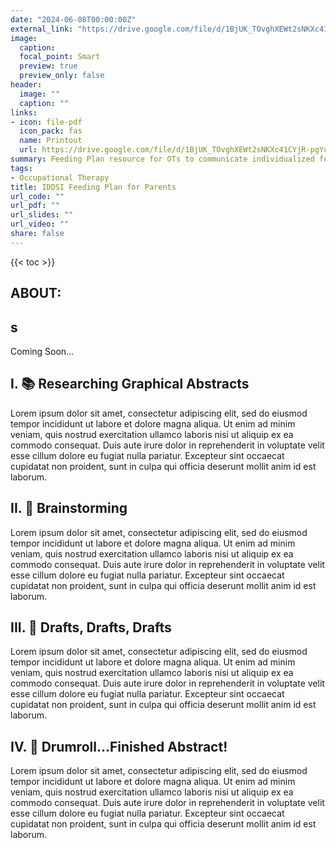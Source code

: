 ```yaml
---
date: "2024-06-08T00:00:00Z"
external_link: "https://drive.google.com/file/d/1BjUK_TOvghXEWt2sNKXc41CYjR-pgYun/view?usp=sharing"
image:
  caption: 
  focal_point: Smart
  preview: true
  preview_only: false
header:
  image: ""
  caption: ""
links:
- icon: file-pdf
  icon_pack: fas
  name: Printout
  url: https://drive.google.com/file/d/1BjUK_TOvghXEWt2sNKXc41CYjR-pgYun/view?usp=sharing
summary: Feeding Plan resource for OTs to communicate individualized feeding recommendations and support caregiver education.
tags:
- Occupational Therapy
title: IDDSI Feeding Plan for Parents
url_code: ""
url_pdf: ""
url_slides: ""
url_video: ""
share: false
---
```


{{< toc >}}

## ABOUT:


s
---

Coming Soon...

## I. 📚 Researching Graphical Abstracts

Lorem ipsum dolor sit amet, consectetur adipiscing elit, sed do eiusmod tempor incididunt ut labore et dolore magna aliqua. Ut enim ad minim veniam, quis nostrud exercitation ullamco laboris nisi ut aliquip ex ea commodo consequat. Duis aute irure dolor in reprehenderit in voluptate velit esse cillum dolore eu fugiat nulla pariatur. Excepteur sint occaecat cupidatat non proident, sunt in culpa qui officia deserunt mollit anim id est laborum.

## II. 💭 Brainstorming

Lorem ipsum dolor sit amet, consectetur adipiscing elit, sed do eiusmod tempor incididunt ut labore et dolore magna aliqua. Ut enim ad minim veniam, quis nostrud exercitation ullamco laboris nisi ut aliquip ex ea commodo consequat. Duis aute irure dolor in reprehenderit in voluptate velit esse cillum dolore eu fugiat nulla pariatur. Excepteur sint occaecat cupidatat non proident, sunt in culpa qui officia deserunt mollit anim id est laborum.

## III. 📐 Drafts, Drafts, Drafts

Lorem ipsum dolor sit amet, consectetur adipiscing elit, sed do eiusmod tempor incididunt ut labore et dolore magna aliqua. Ut enim ad minim veniam, quis nostrud exercitation ullamco laboris nisi ut aliquip ex ea commodo consequat. Duis aute irure dolor in reprehenderit in voluptate velit esse cillum dolore eu fugiat nulla pariatur. Excepteur sint occaecat cupidatat non proident, sunt in culpa qui officia deserunt mollit anim id est laborum.

## IV. 🥁 Drumroll...Finished Abstract!

Lorem ipsum dolor sit amet, consectetur adipiscing elit, sed do eiusmod tempor incididunt ut labore et dolore magna aliqua. Ut enim ad minim veniam, quis nostrud exercitation ullamco laboris nisi ut aliquip ex ea commodo consequat. Duis aute irure dolor in reprehenderit in voluptate velit esse cillum dolore eu fugiat nulla pariatur. Excepteur sint occaecat cupidatat non proident, sunt in culpa qui officia deserunt mollit anim id est laborum.



